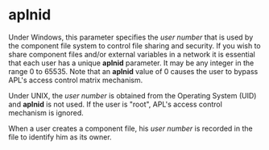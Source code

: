 # aplnid

Under Windows, this parameter specifies the *user number* that is used by the component file system to control file sharing and security. If you wish to share component files and/or external variables in a network it is essential that each user has a unique **aplnid** parameter. It may be any integer in the range 0 to 65535. Note that an **aplnid** value of 0 causes the user to bypass APL's access control matrix mechanism.

Under UNIX, the *user number* is obtained from the Operating System (UID) and **aplnid** is not used. If the user is "root", APL's access control mechanism is ignored.

When a user creates a component file, his *user number* is recorded in the file to identify him as its owner.
